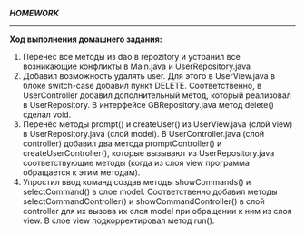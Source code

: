***HOMEWORK***
___
**Ход выполнения домашнего задания:**

1. Перенес все методы из dao в repozitory и устранил все возникающие конфликты в Main.java и UserRepository.java
2. Добавил возможность удалять user. Для этого в UserView.java в блоке switch-case добавил пункт DELETE. Соответственно, в UserController добавил дополнительный метод, который реализовал в UserRepository. В интерфейсе GBRepository.java метод delete() сделал void.
3. Перенёс методы prompt() и createUser() из UserView.java (слой view) в UserRepository.java (слой model). В UserController.java (слой controller) добавил два метода promptController() и createUserController(), которые вызывают из UserRepository.java соответствующие методы (когда из слоя view программа обращается к этим методам).
4. Упростил ввод команд создав методы showCommands() и selectCommand() в слое model. Соответственно добавил методы selectCommandController() и showCommandController() в слой controller для их вызова их слоя model при обращении к ним из слоя view. В слое view подкорректировал метод run().